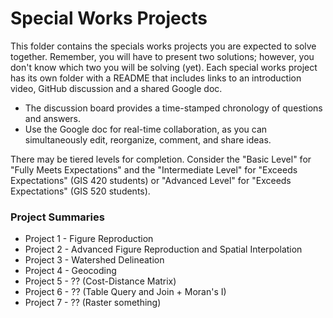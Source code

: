 # Special Works Projects
This folder contains the specials works projects you are expected to solve together.
Remember, you will have to present two solutions; however, you don't know which two you will be solving (yet).
Each special works project has its own folder with a README that includes links to an introduction video, GitHub discussion and a shared Google doc.

* The discussion board provides a time-stamped chronology of questions and answers.
* Use the Google doc for real-time collaboration, as you can simultaneously edit, reorganize, comment, and share ideas.

There may be tiered levels for completion.
Consider the "Basic Level" for "Fully Meets Expectations" and the "Intermediate Level" for "Exceeds Expectations" (GIS 420 students) or "Advanced Level" for "Exceeds Expectations" (GIS 520 students).

### Project Summaries

* Project 1 - Figure Reproduction
* Project 2 - Advanced Figure Reproduction and Spatial Interpolation
* Project 3 - Watershed Delineation 
* Project 4 - Geocoding
* Project 5 - ?? (Cost-Distance Matrix)
* Project 6 - ?? (Table Query and Join + Moran's I)
* Project 7 - ?? (Raster something)
